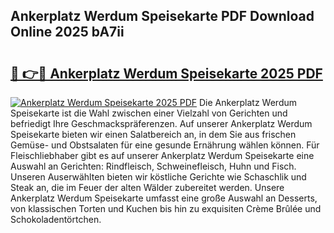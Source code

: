 ## Ankerplatz Werdum Speisekarte PDF Download Online 2025 bA7ii

# <h2><a href="http://gc5yssu.nevu.top/?p=Ankerplatz+Werdum+Speisekarte">🔗 👉🔴 Ankerplatz Werdum Speisekarte 2025 PDF</a></h2>

[![Ankerplatz Werdum Speisekarte 2025 PDF](https://i.imgur.com/dBaPXMq.png)](http://gc5yssu.nevu.top/?p=Ankerplatz+Werdum+Speisekarte)
Die Ankerplatz Werdum Speisekarte ist die Wahl zwischen einer Vielzahl von Gerichten und befriedigt Ihre Geschmackspräferenzen. Auf unserer Ankerplatz Werdum Speisekarte bieten wir einen Salatbereich an, in dem Sie aus frischen Gemüse- und Obstsalaten für eine gesunde Ernährung wählen können. Für Fleischliebhaber gibt es auf unserer Ankerplatz Werdum Speisekarte eine Auswahl an Gerichten: Rindfleisch, Schweinefleisch, Huhn und Fisch. Unseren Auserwählten bieten wir köstliche Gerichte wie Schaschlik und Steak an, die im Feuer der alten Wälder zubereitet werden. Unsere Ankerplatz Werdum Speisekarte umfasst eine große Auswahl an Desserts, von klassischen Torten und Kuchen bis hin zu exquisiten Crème Brûlée und Schokoladentörtchen.
